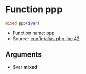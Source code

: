 Function ppp
===========================





```php
mixed ppp($var)
```

* Function name: ppp
* Source: [config/alias.php line 42](https://github.com/PrestaShop/PrestaShop/blob/1.6.0.5/config/alias.php#L42).

Arguments
---------

* $var **mixed**

